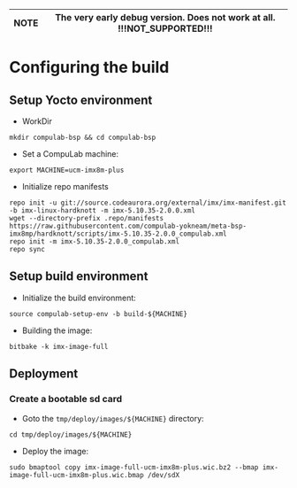 | NOTE | The very early debug version. Does not work at all. !!!NOT_SUPPORTED!!!|
|---|---|

# Configuring the build

## Setup Yocto environment

* WorkDir
```
mkdir compulab-bsp && cd compulab-bsp
```
* Set a CompuLab machine:
```
export MACHINE=ucm-imx8m-plus
```
* Initialize repo manifests
```
repo init -u git://source.codeaurora.org/external/imx/imx-manifest.git -b imx-linux-hardknott -m imx-5.10.35-2.0.0.xml
wget --directory-prefix .repo/manifests https://raw.githubusercontent.com/compulab-yokneam/meta-bsp-imx8mp/hardknott/scripts/imx-5.10.35-2.0.0_compulab.xml
repo init -m imx-5.10.35-2.0.0_compulab.xml
repo sync
```

## Setup build environment

* Initialize the build environment:
```
source compulab-setup-env -b build-${MACHINE}
```
* Building the image:
```
bitbake -k imx-image-full
```

## Deployment
### Create a bootable sd card

* Goto the `tmp/deploy/images/${MACHINE}` directory:
```
cd tmp/deploy/images/${MACHINE}
```

* Deploy the image:
```
sudo bmaptool copy imx-image-full-ucm-imx8m-plus.wic.bz2 --bmap imx-image-full-ucm-imx8m-plus.wic.bmap /dev/sdX
```
